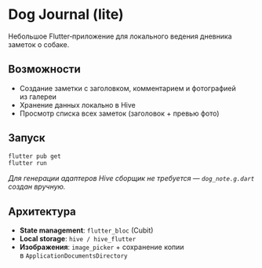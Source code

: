 # Dog Journal (lite)

Небольшое Flutter‑приложение для локального ведения дневника заметок о собаке.

## Возможности
* Создание заметки с заголовком, комментарием и фотографией из галереи
* Хранение данных локально в Hive
* Просмотр списка всех заметок (заголовок + превью фото)

## Запуск

```bash
flutter pub get
flutter run
```

*Для генерации адаптеров Hive сборщик не требуется — `dog_note.g.dart` создан вручную.*

## Архитектура
* **State management**: `flutter_bloc` (Cubit)
* **Local storage**: `hive / hive_flutter`
* **Изображения**: `image_picker` + сохранение копии в `ApplicationDocumentsDirectory`

